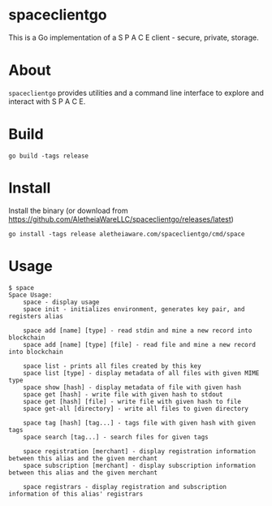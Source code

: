 spaceclientgo
=============

This is a Go implementation of a S P A C E client - secure, private, storage.

# About

`spaceclientgo` provides utilities and a command line interface to explore and interact with S P A C E.

# Build

    go build -tags release

# Install

Install the binary (or download from https://github.com/AletheiaWareLLC/spaceclientgo/releases/latest)

```
go install -tags release aletheiaware.com/spaceclientgo/cmd/space
```

# Usage

```
$ space
Space Usage:
    space - display usage
    space init - initializes environment, generates key pair, and registers alias

    space add [name] [type] - read stdin and mine a new record into blockchain
    space add [name] [type] [file] - read file and mine a new record into blockchain

    space list - prints all files created by this key
    space list [type] - display metadata of all files with given MIME type
    space show [hash] - display metadata of file with given hash
    space get [hash] - write file with given hash to stdout
    space get [hash] [file] - write file with given hash to file
    space get-all [directory] - write all files to given directory

    space tag [hash] [tag...] - tags file with given hash with given tags
    space search [tag...] - search files for given tags

    space registration [merchant] - display registration information between this alias and the given merchant
    space subscription [merchant] - display subscription information between this alias and the given merchant

    space registrars - display registration and subscription information of this alias' registrars
```
